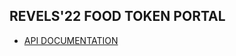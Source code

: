 ## REVELS'22 FOOD TOKEN PORTAL

- [API DOCUMENTATION](https://documenter.getpostman.com/view/10937622/UVkjwHsn)

